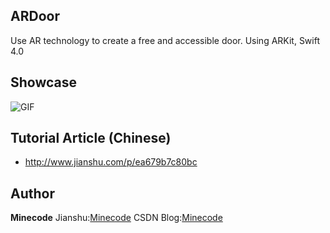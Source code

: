 ## ARDoor
Use AR technology to create a free and accessible door. Using ARKit, Swift 4.0

## Showcase
![GIF](http://upload-images.jianshu.io/upload_images/6362190-e53495eba32cac33.gif?imageMogr2/auto-orient/strip%7CimageView2/2/w/1240)

## Tutorial Article (Chinese)
- http://www.jianshu.com/p/ea679b7c80bc

## Author
**Minecode**
Jianshu:[Minecode](http://www.jianshu.com/u/4ee7974ebfa5)
CSDN Blog:[Minecode](http://blog.csdn.net/b735098742)
